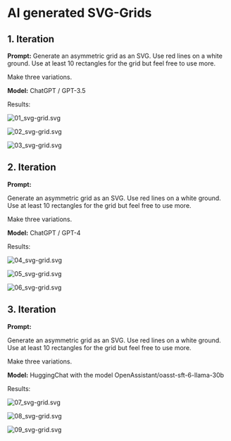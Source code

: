 # AI generated SVG-Grids

## 1. Iteration

**Prompt:**
Generate an asymmetric grid as an SVG. Use red lines on a white ground. Use at least 10 rectangles for the grid but feel free to use more.

Make three variations.

**Model:** ChatGPT / GPT-3.5

Results:

![01_svg-grid.svg](./results/01_svg-grid.svg)

![02_svg-grid.svg](./results/02_svg-grid.svg)

![03_svg-grid.svg](./results/03_svg-grid.svg)

## 2. Iteration

**Prompt:**

Generate an asymmetric grid as an SVG. Use red lines on a white ground. Use at least 10 rectangles for the grid but feel free to use more.

Make three variations.

**Model:** ChatGPT / GPT-4

Results:

![04_svg-grid.svg](./results/04_svg-grid.svg)

![05_svg-grid.svg](./results/05_svg-grid.svg)

![06_svg-grid.svg](./results/06_svg-grid.svg)

## 3. Iteration

**Prompt:**

Generate an asymmetric grid as an SVG. Use red lines on a white ground. Use at least 10 rectangles for the grid but feel free to use more.

Make three variations.

**Model:** HuggingChat with the model OpenAssistant/oasst-sft-6-llama-30b

Results:

![07_svg-grid.svg](./results/07_svg-grid.svg)

![08_svg-grid.svg](./results/08_svg-grid.svg)

![09_svg-grid.svg](./results/09_svg-grid.svg)
